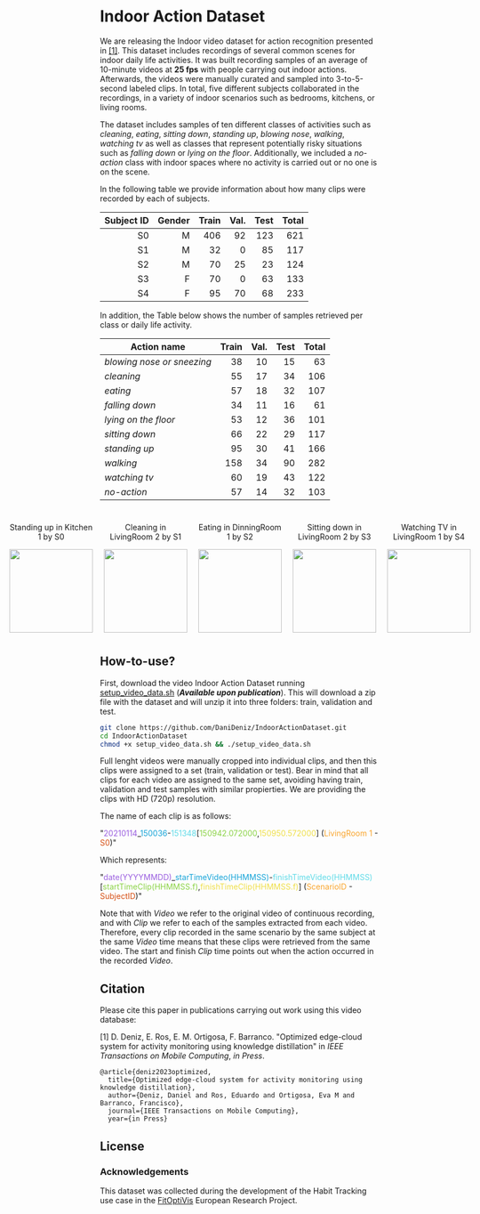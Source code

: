 # Indoor Action Dataset
We are releasing the Indoor video dataset for action recognition presented in [[1]](). This dataset includes recordings of several common scenes for indoor daily life activities. It was built recording samples of an average of 10-minute videos at **25 fps** with people carrying out indoor actions. Afterwards, the videos were manually curated and sampled into 3-to-5-second labeled clips. In total, five different subjects collaborated in the recordings, in a variety of indoor scenarios such as bedrooms, kitchens, or living rooms.

The dataset includes samples of ten different classes of activities such as *cleaning*, *eating*, *sitting down*, *standing up*, *blowing nose*, *walking*, *watching tv* as well as classes that represent potentially risky situations such as *falling down* or *lying on the floor*. Additionally, we included a *no-action* class with indoor spaces where no activity is carried out or no one is on the scene.

In the following table we provide information about how many clips were recorded by each of subjects.

| **Subject ID** | **Gender** | **Train** | **Val.** | **Test** | **Total** |
|-------------:|-----------:|----------:|---------:|---------:|----------:|
|           S0 |          M |       406 |       92 |      123 |       621 |
|           S1 |          M |        32 |        0 |       85 |       117 |
|           S2 |          M |        70 |       25 |       23 |       124 |
|           S3 |          F |        70 |        0 |       63 |       133 |
|           S4 |          F |        95 |       70 |       68 |       233 |


In addition, the Table below shows the number of samples retrieved per class or daily life activity.

| **Action name**            | **Train** | **Val.** | **Test** | **Total** |
|----------------------------|----------:|---------:|---------:|----------:|
| _blowing nose or sneezing_ |        38 |       10 |       15 |        63 |
| _cleaning_                 |        55 |       17 |       34 |       106 |
| _eating_                   |        57 |       18 |       32 |       107 |
| _falling down_             |        34 |       11 |       16 |        61 |
| _lying on the floor_       |        53 |       12 |       36 |       101 |
| _sitting down_             |        66 |       22 |       29 |       117 |
| _standing up_              |        95 |       30 |       41 |       166 |
| _walking_                  |       158 |       34 |       90 |       282 |
| _watching tv_              |        60 |       19 |       43 |       122 |
| _no-action_                |        57 |       14 |       32 |       103 |



<div style="display:flex;justify-content:center;margin: 0 auto; text-align: center">
  <span style="padding: 10px">
    <p>Standing up in Kitchen 1 by S0</p>
    <img src="images/standingup-Kitchen1-S0.gif" width="150"/>
  </span>
  <span style="padding: 10px">
    <p>Cleaning in LivingRoom 2 by S1</p>
    <img src="images/cleaning_Office1-S1.gif" width="150"/>
  </span>
  
  <span style="padding: 10px">
    <p>Eating in DinningRoom 1 by S2</p>
    <img src="images/eating_DinningRoom1-S2.gif" width="150"/>
  </span>

  <span style="padding: 10px">
    <p>Sitting down in LivingRoom 2 by S3</p>
    <img src="images/sittingdown-LivingRoom2-S3.gif" width="150"/>
  </span>

  <span style="padding: 10px">
    <p>Watching TV in LivingRoom 1 by S4</p>
    <img src="images/watching_tv-LivingRoom1-S4.gif" width="150"/>
  </span>
</div>


## How-to-use?
First, download the video Indoor Action Dataset running [setup_video_data.sh](setup_video_data.sh) (_**Available upon publication**_). This will download a zip file with the dataset and will unzip it into three folders: train, validation and test.

```bash
git clone https://github.com/DaniDeniz/IndoorActionDataset.git
cd IndoorActionDataset
chmod +x setup_video_data.sh && ./setup_video_data.sh
```

Full lenght videos were manually cropped into individual clips, and then this clips were assigned to a set (train, validation or test). Bear in mind that all clips for each video are assigned to the same set, avoiding having train, validation and test samples with similar propierties. We are providing the clips with HD (720p) resolution. 

The name of each clip is as follows: 

"<span style="color:#9b5fe0">20210114</span>_<span style="color:#16a4d8">150036</span>-<span style="color:#60dbe8">151348</span>[<span style="color:#8bd346">150942.072000</span>,<span style="color:#efdf48">150950.572000</span>] (<span style="color:#f9a52c">LivingRoom 1</span> - <span style="color:#d64e12">S0</span>)"

Which represents:

"<span style="color:#9b5fe0">date(YYYYMMDD)</span>_<span style="color:#16a4d8">starTimeVideo(HHMMSS)</span>-<span style="color:#60dbe8">finishTimeVideo(HHMMSS)</span>[<span style="color:#8bd346">startTimeClip(HHMMSS.f)</span>,<span style="color:#efdf48">finishTimeClip(HHMMSS.f)</span>] (<span style="color:#f9a52c">ScenarioID</span> - <span style="color:#d64e12">SubjectID</span>)"

Note that with _Video_ we refer to the original video of continuous recording, and with _Clip_ we refer to each of the samples extracted from each video. Therefore, every clip recorded in the same scenario by the same subject at the same _Video_ time means that these clips were retrieved from the same video. The start and finish _Clip_ time points out when the action occurred in the recorded _Video_.



## Citation
Please cite this paper in publications carrying out work using this video database:

[1] D. Deniz, E. Ros, E. M. Ortigosa, F. Barranco. "Optimized edge-cloud system for activity monitoring using knowledge distillation" in *IEEE Transactions on Mobile Computing*, *in Press*.
```
@article{deniz2023optimized,
  title={Optimized edge-cloud system for activity monitoring using knowledge distillation},
  author={Deniz, Daniel and Ros, Eduardo and Ortigosa, Eva M and Barranco, Francisco},
  journal={IEEE Transactions on Mobile Computing},
  year={in Press}
```

## License



### Acknowledgements
This dataset was collected during the development of the Habit Tracking use case in the [FitOptiVis](https://fitoptivis.eu/) European Research Project.

